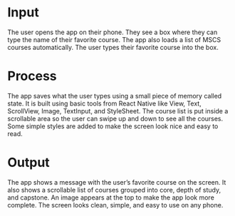 # Input
The user opens the app on their phone. They see a box where they can type the name of their favorite course. The app also loads a list of
MSCS courses automatically. The user types their favorite course into the box.

# Process
The app saves what the user types using a small piece of memory called state. It is built using basic tools from React Native like View,
Text, ScrollView, Image, TextInput, and StyleSheet. The course list is put inside a scrollable area so the user can swipe up and down to
see all the courses. Some simple styles are added to make the screen look nice and easy to read.

# Output
The app shows a message with the user’s favorite course on the screen. It also shows a scrollable list of courses grouped into core,
depth of study, and capstone. An image appears at the top to make the app look more complete. The screen looks clean, simple, and easy to
use on any phone.
